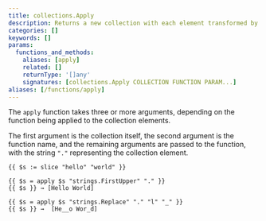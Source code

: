 ```yaml
---
title: collections.Apply
description: Returns a new collection with each element transformed by the given function.
categories: []
keywords: []
params:
  functions_and_methods:
    aliases: [apply]
    related: []
    returnType: '[]any'
    signatures: [collections.Apply COLLECTION FUNCTION PARAM...]
aliases: [/functions/apply]
---
```


The `apply` function takes three or more arguments, depending on the function being applied to the collection elements.

The first argument is the collection itself, the second argument is the function name, and the remaining arguments are passed to the function, with the string `"."` representing the collection element.

```go-html-template
{{ $s := slice "hello" "world" }}

{{ $s = apply $s "strings.FirstUpper" "." }}
{{ $s }} → [Hello World]

{{ $s = apply $s "strings.Replace" "." "l" "_" }}
{{ $s }} →  [He__o Wor_d]
```
